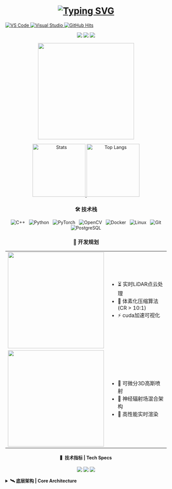 <h1 align="center"> 
  <a href="https://git.io/typing-svg">
    <img src="https://readme-typing-svg.herokuapp.com?font=Fira+Code&pause=1000&width=400&lines=嗨👋，我是+DocMingo%0A3D视觉算法工程师" alt="Typing SVG" />
  </a>
</h1>

<p align="left">
  <a href="https://github.com/DocMingo?tab=repositories">
    <img alt="VS Code" 
         src="https://img.shields.io/badge/Editor-VS_Code-007ACC?logo=visualstudiocode&logoColor=white&style=flat">
  </a>
  <a href="https://github.com/DocMingo?tab=repositories">
    <img alt="Visual Studio" 
         src="https://img.shields.io/badge/IDE-Visual_Studio-5C2D91?logo=visualstudio&logoColor=white&style=flat">
  </a>
    <a href="https://github.com/DocMingo">
    <img alt="GitHub Hits" src="https://img.shields.io/github/followers/DocMingo?label=Follow%20%40DocMingo&style=social">
  </a>
</p>


<!-- 3D技术栈徽章 -->
<p align="center">
  <img src="https://img.shields.io/badge/-LiDAR点云%20渲染-8A2BE2?logo=opencv&logoColor=white">
  <img src="https://img.shields.io/badge/-3DGS-FF8C00?logo=blender&logoColor=white">
  <img src="https://img.shields.io/badge/-PCL-00BFFF?logo=pointcloud&logoColor=white">
</p>


<p align="center">
    <img src="https://media2.giphy.com/media/v1.Y2lkPTc5MGI3NjExcXFuZzB2ZWJ1Y2U0bGt6cHM1dzh5MHVxNHEwdTc2ZHVscjQ3eXdldyZlcD12MV9pbnRlcm5hbF9naWZfYnlfaWQmY3Q9Zw/FylQRlWk1dr8aHhdWH/giphy.gif" width="300" />
</p>

<!-- 双卡片统计布局 -->
<p align="center">
  <a href="https://github.com/DocMingo">
    <img height="165" src="https://github-readme-stats.vercel.app/api?username=DocMingo&count_private=true&theme=radical&show_icons=true&include_all_commits=true" alt="Stats" />
  </a>
  <a href="https://github.com/DocMingo">
    <img height="165" src="https://github-readme-stats.vercel.app/api/top-langs/?username=DocMingo&layout=compact&theme=radical&langs_count=6&hide=html,css" alt="Top Langs" />
  </a>
</p>

<h3 align="center">🛠 技术栈</h3>
<p align="center">
  <img src="https://img.shields.io/badge/-C++-00599C?logo=cplusplus&logoColor=white" title="C++" hspace="4">
  <img src="https://img.shields.io/badge/-Python-3776AB?logo=python&logoColor=white" title="Python" hspace="4">
  <img src="https://img.shields.io/badge/-PyTorch-EE4C2C?logo=pytorch&logoColor=white" title="PyTorch" hspace="4">
  <img src="https://img.shields.io/badge/-OpenCV-5C3EE8?logo=opencv&logoColor=white" title="OpenCV" hspace="4">
  <img src="https://img.shields.io/badge/-Docker-2496ED?logo=docker&logoColor=white" title="Docker" hspace="4">
  <img src="https://img.shields.io/badge/-Linux-FCC624?logo=linux&logoColor=black" title="Linux" hspace="4">
  <img src="https://img.shields.io/badge/-Git-F05032?logo=git&logoColor=white" title="Git" hspace="4">
  <img src="https://img.shields.io/badge/-PostgreSQL-4169E1?logo=postgresql&logoColor=white" title="PostgreSQL" hspace="4">
</p>


<h3 align="center">🚀 开发规划</h3>

<div align="center">
  <table>
    <tr>
      <td><img src="https://img.shields.io/badge/■_HyperCloud_Engine-000000?style=for-the-badge&logo=point-cloud&logoColor=00FFFF" width="300"></td>
      <td>
        <ul align="left">
          <li>⏳ 实时LiDAR点云处理</li>
          <li>🧊 体素化压缩算法 (CR > 10:1)</li>
          <li>⚡ cuda加速可视化</li>
        </ul>
      </td>
    </tr>
    <tr>
      <td><img src="https://img.shields.io/badge/■_Neural_GS_Renderer-000000?style=for-the-badge&logo=matrix&logoColor=FF00FF" width="300"></td>
      <td>
        <ul align="left">
          <li>🧠 可微分3D高斯喷射</li>
          <li>🌌 神经辐射场混合架构</li>
          <li>🔄 高性能实时渲染</li>
        </ul>
      </td>
    </tr>
  </table>
</div>

<h4 align="center">▍技术指标 | Tech Specs</h4>
<p align="center">
  <img src="https://img.shields.io/badge/Compute_Units-256_CUDA_Cores-blueviolet">  
  <img src="https://img.shields.io/badge/Precision-FP16_Accel-9cf">
  <img src="https://img.shields.io/badge/Latency-<2ms-success">
</p>

<details>
<summary><b>🛰️ 底层架构 | Core Architecture</b></summary>

```mermaid
graph LR
  A[LiDAR Raw Data] --> B[Octree Spatial Partition]
  B --> C[Neural Voxelization]
  C --> D{Hybrid Render Pipeline}
  D --> E[PointCloud Render]
  D --> F[Gaussian Splatting]
  D --> G[NeRF Synthesis]
